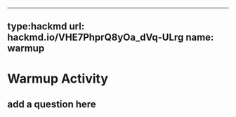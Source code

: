 ----
type:hackmd
url: hackmd.io/VHE7PhprQ8yOa_dVq-ULrg
name: warmup
---

# Warmup Activity

## add a question here
